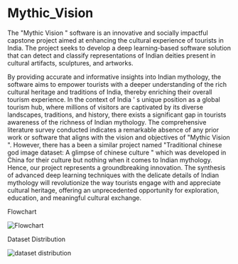 # Mythic_Vision

The
"Mythic Vision
"
software is an innovative and
socially impactful capstone project aimed at
enhancing the cultural experience of tourists in
India. The project seeks to develop a deep
learning-based software solution that can detect
and classify representations of Indian deities
present in cultural artifacts, sculptures, and
artworks.

By providing accurate and informative insights into Indian
mythology, the software aims to empower tourists with a
deeper understanding of the rich cultural heritage and
traditions of India, thereby enriching their overall tourism
experience.
In the context of India
'
s unique position as a global tourism hub, where millions of visitors
are captivated by its diverse landscapes, traditions, and history, there exists a significant
gap in tourists awareness of the richness of Indian mythology. The comprehensive
literature survey conducted indicates a remarkable absence of any prior work or software
that aligns with the vision and objectives of "Mythic Vision
". However, there has a been a
similar project named "Traditional chinese god image dataset: A glimpse of chinese
culture
"
which was developed in China for their culture but nothing when it comes to
Indian mythology.
Hence, our project represents a groundbreaking innovation. The synthesis of advanced
deep learning techniques with the delicate details of Indian mythology will revolutionize
the way tourists engage with and appreciate cultural heritage, offering an unprecedented
opportunity for exploration, education, and meaningful cultural exchange.

Flowchart

![Flowchart](https://github.com/Adinp1213/Mythic_Vision/assets/127317650/8015ce81-a66d-473c-88d1-1a198323e383)


Dataset Distribution

![dataset distribution](https://github.com/Adinp1213/Mythic_Vision/assets/127317650/16724494-be34-4d8d-8d7d-b70a92c0f807)
